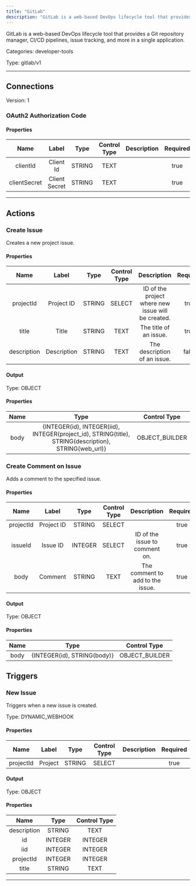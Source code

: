```yaml
---
title: "GitLab"
description: "GitLab is a web-based DevOps lifecycle tool that provides a Git repository manager, CI/CD pipelines, issue tracking, and more in a single application."
---
```


GitLab is a web-based DevOps lifecycle tool that provides a Git repository manager, CI/CD pipelines, issue tracking, and more in a single application.


Categories: developer-tools


Type: gitlab/v1

<hr />



## Connections

Version: 1


### OAuth2 Authorization Code

#### Properties

|      Name       |      Label     |     Type     |     Control Type     |     Description     |     Required        |
|:--------------:|:--------------:|:------------:|:--------------------:|:-------------------:|:-------------------:|
| clientId | Client Id | STRING | TEXT  |  | true  |
| clientSecret | Client Secret | STRING | TEXT  |  | true  |





<hr />



## Actions


### Create Issue
Creates a new project issue.

#### Properties

|      Name       |      Label     |     Type     |     Control Type     |     Description     |     Required        |
|:--------------:|:--------------:|:------------:|:--------------------:|:-------------------:|:-------------------:|
| projectId | Project ID | STRING | SELECT  |  ID of the project where new issue will be created.  |  true  |
| title | Title | STRING | TEXT  |  The title of an issue.  |  true  |
| description | Description | STRING | TEXT  |  The description of an issue.  |  false  |


#### Output



Type: OBJECT


#### Properties

|     Name     |     Type     |     Control Type     |
|:------------:|:------------:|:--------------------:|
| body | {INTEGER\(id), INTEGER\(iid), INTEGER\(project_id), STRING\(title), STRING\(description), STRING\(web_url)} | OBJECT_BUILDER  |






### Create Comment on Issue
Adds a comment to the specified issue.

#### Properties

|      Name       |      Label     |     Type     |     Control Type     |     Description     |     Required        |
|:--------------:|:--------------:|:------------:|:--------------------:|:-------------------:|:-------------------:|
| projectId | Project ID | STRING | SELECT  |  | true  |
| issueId | Issue ID | INTEGER | SELECT  |  ID of the issue to comment on.  |  true  |
| body | Comment | STRING | TEXT  |  The comment to add to the issue.  |  true  |


#### Output



Type: OBJECT


#### Properties

|     Name     |     Type     |     Control Type     |
|:------------:|:------------:|:--------------------:|
| body | {INTEGER\(id), STRING\(body)} | OBJECT_BUILDER  |








## Triggers


### New Issue
Triggers when a new issue is created.

Type: DYNAMIC_WEBHOOK
#### Properties

|      Name       |      Label     |     Type     |     Control Type     |     Description     |     Required        |
|:--------------:|:--------------:|:------------:|:--------------------:|:-------------------:|:-------------------:|
| projectId | Project | STRING | SELECT  |  | true  |


#### Output



Type: OBJECT


#### Properties

|     Name     |     Type     |     Control Type     |
|:------------:|:------------:|:--------------------:|
| description | STRING | TEXT  |
| id | INTEGER | INTEGER  |
| iid | INTEGER | INTEGER  |
| projectId | INTEGER | INTEGER  |
| title | STRING | TEXT  |







<hr />

